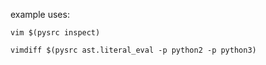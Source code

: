 example uses:

    vim $(pysrc inspect)

    vimdiff $(pysrc ast.literal_eval -p python2 -p python3)
